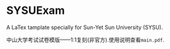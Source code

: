 # SYSUExam
A LaTex tamplate specially for Sun-Yet Sun University (SYSU).

中山大学考试试卷模版——1:1复刻(非官方).使用说明查看`main.pdf`.